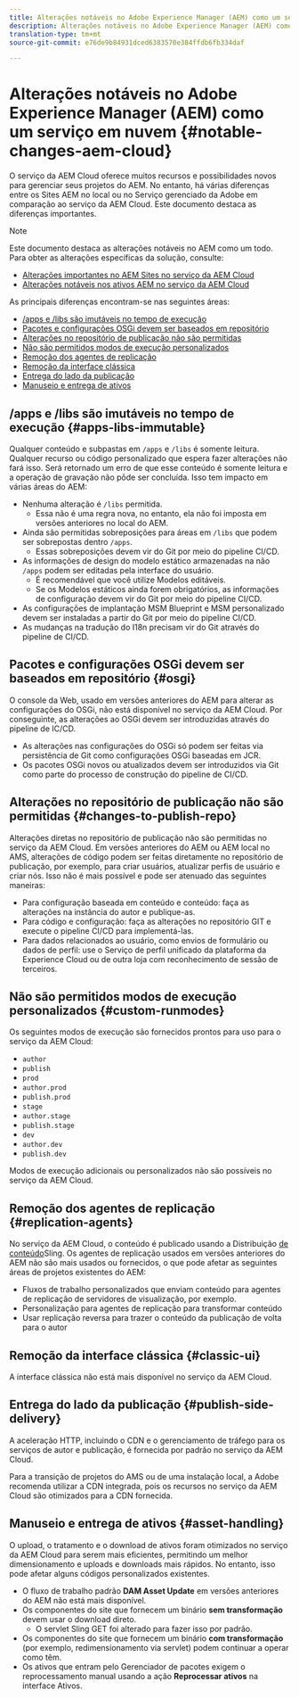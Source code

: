 ```yaml
---
title: Alterações notáveis no Adobe Experience Manager (AEM) como um serviço em nuvem
description: Alterações notáveis no Adobe Experience Manager (AEM) como um serviço em nuvem
translation-type: tm+mt
source-git-commit: e76de9b84931dced6383570e384ffdb6fb334daf

---
```



# Alterações notáveis no Adobe Experience Manager (AEM) como um serviço em nuvem {#notable-changes-aem-cloud}

O serviço da AEM Cloud oferece muitos recursos e possibilidades novos para gerenciar seus projetos do AEM. No entanto, há várias diferenças entre os Sites AEM no local ou no Serviço gerenciado da Adobe em comparação ao serviço da AEM Cloud. Este documento destaca as diferenças importantes.

>[!NOTE]
>Este documento destaca as alterações notáveis no AEM como um todo. Para obter as alterações específicas da solução, consulte:
>
>* [Alterações importantes no AEM Sites no serviço da AEM Cloud](/help/sites-cloud/sites-cloud-changes.md)
>* [Alterações notáveis nos ativos AEM no serviço da AEM Cloud](/help/assets/assets-cloud-changes.md)


As principais diferenças encontram-se nas seguintes áreas:

* [/apps e /libs são imutáveis no tempo de execução](#apps-libs-immutable)
* [Pacotes e configurações OSGi devem ser baseados em repositório](#osgi)
* [Alterações no repositório de publicação não são permitidas](#changes-to-publish-repo)
* [Não são permitidos modos de execução personalizados](#custom-runmodes)
* [Remoção dos agentes de replicação](#replication-agents)
* [Remoção da interface clássica](#classic-ui)
* [Entrega do lado da publicação](#publish-side-delivery)
* [Manuseio e entrega de ativos](#asset-handling)

## /apps e /libs são imutáveis no tempo de execução {#apps-libs-immutable}

Qualquer conteúdo e subpastas em `/apps` e `/libs` é somente leitura. Qualquer recurso ou código personalizado que espera fazer alterações não fará isso. Será retornado um erro de que esse conteúdo é somente leitura e a operação de gravação não pôde ser concluída. Isso tem impacto em várias áreas do AEM:

* Nenhuma alteração é `/libs` permitida.
   * Essa não é uma regra nova, no entanto, ela não foi imposta em versões anteriores no local do AEM.
* Ainda são permitidas sobreposições para áreas em `/libs` que podem ser sobrepostas dentro `/apps`.
   * Essas sobreposições devem vir do Git por meio do pipeline CI/CD.
* As informações de design do modelo estático armazenadas na não `/apps` podem ser editadas pela interface do usuário.
   * É recomendável que você utilize Modelos editáveis.
   * Se os Modelos estáticos ainda forem obrigatórios, as informações de configuração devem vir do Git por meio do pipeline CI/CD.
* As configurações de implantação MSM Blueprint e MSM personalizado devem ser instaladas a partir do Git por meio do pipeline CI/CD.
* As mudanças na tradução do I18n precisam vir do Git através do pipeline de CI/CD.

## Pacotes e configurações OSGi devem ser baseados em repositório {#osgi}

O console da Web, usado em versões anteriores do AEM para alterar as configurações do OSGi, não está disponível no serviço da AEM Cloud. Por conseguinte, as alterações ao OSGi devem ser introduzidas através do pipeline de IC/CD.

* As alterações nas configurações do OSGi só podem ser feitas via persistência de Git como configurações OSGi baseadas em JCR.
* Os pacotes OSGi novos ou atualizados devem ser introduzidos via Git como parte do processo de construção do pipeline de CI/CD.

## Alterações no repositório de publicação não são permitidas {#changes-to-publish-repo}

Alterações diretas no repositório de publicação não são permitidas no serviço da AEM Cloud. Em versões anteriores do AEM ou AEM local no AMS, alterações de código podem ser feitas diretamente no repositório de publicação, por exemplo, para criar usuários, atualizar perfis de usuário e criar nós. Isso não é mais possível e pode ser atenuado das seguintes maneiras:

* Para configuração baseada em conteúdo e conteúdo: faça as alterações na instância do autor e publique-as.
* Para código e configuração: faça as alterações no repositório GIT e execute o pipeline CI/CD para implementá-las.
* Para dados relacionados ao usuário, como envios de formulário ou dados de perfil: use o Serviço de perfil unificado da plataforma da Experience Cloud ou de outra loja com reconhecimento de sessão de terceiros.

## Não são permitidos modos de execução personalizados {#custom-runmodes}

Os seguintes modos de execução são fornecidos prontos para uso para o serviço da AEM Cloud:

* `author`
* `publish`
* `prod`
* `author.prod`
* `publish.prod`
* `stage`
* `author.stage`
* `publish.stage`
* `dev`
* `author.dev`
* `publish.dev`

Modos de execução adicionais ou personalizados não são possíveis no serviço da AEM Cloud.

## Remoção dos agentes de replicação {#replication-agents}

No serviço da AEM Cloud, o conteúdo é publicado usando a Distribuição [de conteúdo](https://sling.apache.org/documentation/bundles/content-distribution.html)Sling. Os agentes de replicação usados em versões anteriores do AEM não são mais usados ou fornecidos, o que pode afetar as seguintes áreas de projetos existentes do AEM:

* Fluxos de trabalho personalizados que enviam conteúdo para agentes de replicação de servidores de visualização, por exemplo.
* Personalização para agentes de replicação para transformar conteúdo
* Usar replicação reversa para trazer o conteúdo da publicação de volta para o autor

## Remoção da interface clássica {#classic-ui}

A interface clássica não está mais disponível no serviço da AEM Cloud.

## Entrega do lado da publicação {#publish-side-delivery}

A aceleração HTTP, incluindo o CDN e o gerenciamento de tráfego para os serviços de autor e publicação, é fornecida por padrão no serviço da AEM Cloud.

Para a transição de projetos do AMS ou de uma instalação local, a Adobe recomenda utilizar a CDN integrada, pois os recursos no serviço da AEM Cloud são otimizados para a CDN fornecida.

## Manuseio e entrega de ativos {#asset-handling}

O upload, o tratamento e o download de ativos foram otimizados no serviço da AEM Cloud para serem mais eficientes, permitindo um melhor dimensionamento e uploads e downloads mais rápidos. No entanto, isso pode afetar alguns códigos personalizados existentes.

* O fluxo de trabalho padrão **DAM Asset Update** em versões anteriores do AEM não está mais disponível.
* Os componentes do site que fornecem um binário **sem transformação** devem usar o download direto.
   * O servlet Sling GET foi alterado para fazer isso por padrão.
* Os componentes do site que fornecem um binário **com transformação** (por exemplo, redimensionamento via servlet) podem continuar a operar como têm.
* Os ativos que entram pelo Gerenciador de pacotes exigem o reprocessamento manual usando a ação **Reprocessar ativos** na interface Ativos.
